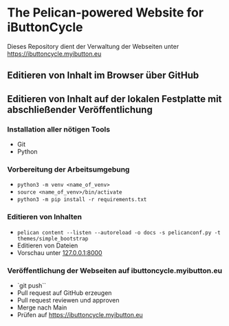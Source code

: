 # The Pelican-powered Website for iButtonCycle

Dieses Repository dient der Verwaltung der Webseiten unter https://ibuttoncycle.myibutton.eu 

## Editieren von Inhalt im Browser über GitHub

## Editieren von Inhalt auf der lokalen Festplatte mit abschließender Veröffentlichung

### Installation aller nötigen Tools

* Git
* Python

### Vorbereitung der Arbeitsumgebung

* `python3 -m venv <name_of_venv>`
* `source <name_of_venv>/bin/activate`
* `python3 -m pip install -r requirements.txt`


### Editieren von Inhalten

* `pelican content --listen --autoreload -o docs -s pelicanconf.py -t themes/simple_bootstrap`
* Editieren von Dateien
* Vorschau unter [127.0.0.1:8000](http://127.0.0.1:8000)

### Veröffentlichung der Webseiten auf ibuttoncycle.myibutton.eu

* `git push``
* Pull request auf GitHub erzeugen
* Pull request reviewen und approven
* Merge nach Main
* Prüfen auf https://ibuttoncycle.myibutton.eu
